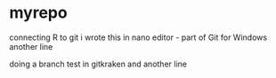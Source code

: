 # myrepo
connecting R to git
i wrote this in nano editor - part of Git for Windows
another line

doing a branch test in gitkraken
and another line 